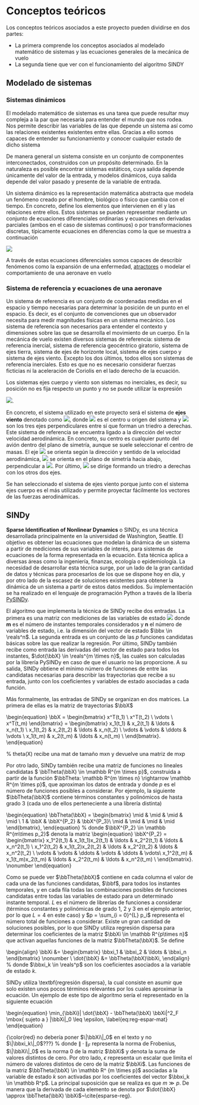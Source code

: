 # Conceptos teóricos
Los conceptos teóricos asociados a este proyecto pueden dividirse en dos partes: 
- La primera comprende los conceptos asociados al modelado matemático de sistemas y las ecuaciones generales de la mecánica de vuelo
- La segunda tiene que ver con el funcionamiento del algoritmo SINDY

## Modelado de sistemas

### Sistemas dinámicos

El modelado matemático de sistemas es una tarea que puede resultar muy compleja a la par que necesaria para entender el mundo que nos rodea. Nos permite describir las variables de las que depende un sistema así como las relaciones existentes existentes entre ellas. Gracias a ello somos capaces de entender su funcionamiento y conocer cualquier estado de dicho sistema

De manera general un sistema consiste en un conjunto de componentes interconectados, construidos con un propósito determinado. En la naturaleza es posible encontrar sistemas estáticos, cuya salida depende únicamente del valor de la entrada, y modelos dinámicos, cuya salida depende
del valor pasado y presente de la variable de entrada.

Un sistema dinámico es la representación matemática abstracta que modela un fenómeno creado por el hombre, biológico o físico que cambia con el
tiempo. En concreto, define los elementos que intervienen en él y las relaciones entre ellos. Estos sistemas se pueden representar mediante un conjunto de ecuaciones diferenciales ordinarias y ecuaciones en derivadas parciales 
(ambos en el caso de sistemas continuos) o por transformaciones discretas, típicamente ecuaciones en diferencias como la que se muestra a continuación


<img src="https://render.githubusercontent.com/render/math?math=\frac{dx}{dt} = f(x(t)).">


A través de estas ecuaciones diferenciales somos capaces de describir fenómenos como la expansión de una enfermedad, [atractores](./atractores.html) o modelar el comportamiento de una aeronave en vuelo

### Sistema de referencia y ecuaciones de una aeronave

Un sistema de referencia es un conjunto de coordenadas medidas en el espacio y tiempo necesarias para determinar la posición de un punto en el espacio. Es decir, es el conjunto de convenciones que un observador necesita para medir magnitudes físicas en un sistema mecánico. Los sistema de referencia son necesarios para entender el contexto y dimensiones sobre las que se desarrolla el movimiento de un cuerpo. En la mecánica de vuelo existen diversos sistemas de referencia: sistema de referencia inercial, sistema de referencia geocéntrico giratorio, sistema de ejes tierra, sistema de ejes de horizonte local, sistema de ejes cuerpo y sistema de ejes viento. Excepto los dos últimos, todos ellos son sistemas de referencia inerciales. Esto es que no es necesario considerar fuerzas ficticias ni la aceleración de Coriolis en el lado derecho de la ecuación.

Los sistemas ejes cuerpo y viento son sistemas no inerciales, es decir, su posición no es fija respecto un punto y no se puede utilizar la expresión 

<img src="https://render.githubusercontent.com/render/math?math=F = m\frac{d^2x}{dt^2}">. 

En concreto, el sistema utilizado en este proyecto será el sistema de **ejes viento** denotado como <img src="https://render.githubusercontent.com/render/math?math=F_w(O_w, x_w, y_w, z_w)">, donde <img src="https://render.githubusercontent.com/render/math?math=O_w"> es el centro u origen del sistema y <img src="https://render.githubusercontent.com/render/math?math=x_w, y_w, z_w"> son los tres ejes perpendiculares entre sí que forman un triedro a derechas. Este sistema de referencia se encuentra ligado a la dirección del vector velocidad aerodinámica. En concreto, su centro es cualquier punto del avión dentro del plano de simetría, aunque se suele seleccionar el centro de masas. El eje <img src="https://render.githubusercontent.com/render/math?math=x_w"> se orienta según la dirección y sentido de la velocidad aerodinámica, <img src="https://render.githubusercontent.com/render/math?math=z_w"> se orienta en el plano de simetría hacia abajo, perpendicular a <img src="https://render.githubusercontent.com/render/math?math=x_w">. Por último, <img src="https://render.githubusercontent.com/render/math?math=y_w"> se dirige formando un triedro a derechas con los otros dos ejes. 

Se han seleccionado el sistema de ejes viento porque junto con el sistema ejes cuerpo es el más utilizado y permite proyectar fácilmente los vectores de las fuerzas aerodinámicas.

## SINDy

__Sparse Identification of Nonlinear Dynamics__ o SINDy, es una técnica desarrollada principalmente en la universidad de Washington, Seattle. El objetivo es obtener las ecuaciones que modelan la dinámica de un sistema a partir de mediciones de sus variables de interés, para sistemas de ecuaciones de la forma representada en la ecuación. Esta técnica aplica a diversas áreas como la ingeniería, finanzas, ecología o epidemiología. La necesidad de desarrollar esta técnica surge, por un lado de la gran cantidad de datos y técnicas para procesarlos de los que se dispone hoy en día, y por otro lado de la escasez de soluciones existentes para obtener la dinámica de un sistema a partir de estos datos medidos. Su implementación se ha realizado en el lenguaje de programación Python a través de la libería [PySINDy](https://joss.theoj.org/papers/10.21105/joss.02104).

El algoritmo que implementa la técnica de SINDy recibe dos entradas. La primera es una matriz con mediciones de las variables de estado <img src="https://render.githubusercontent.com/render/math?math=\bbX \in \reals^{m \times n}"> donde __m__ es el número de instantes temporales considerados y __n__ el número de variables de estado, i.e. la dimensión del vector de estado $\bbx \in \reals^n$. La segunda entrada es un conjunto de las $p$ funciones candidatas básicas sobre las que realizar la regresión. Por último, SINDy también recibe como entrada las derivadas del vector de estado para todos los instantes, $\dot{\bbX} \in \reals^{m \times n}$, las cuales son calculadas por la librería PySINDy en caso de que el usuario no las proporcione. A su salida, SINDy obtiene el mínimo número de funciones de entre las candidatas necesarias para describir las trayectorias que recibe a su entrada, junto con los coeficientes y variables de estado asociadas a cada función. 

Más formalmente, las entradas de SINDy se organizan en dos matrices. La primera de ellas es la matriz de trayectorias $\bbX$

\begin{equation}
\bbX = 
    \begin{bmatrix}
        x^T(t_1) \\
        x^T(t_2) \\
        \vdots \\
        x^T(t_m)
    \end{bmatrix}
    = \begin{bmatrix}
        x_1(t_1) & x_2(t_1) & \ldots & x_n(t_1) \\
        x_1(t_2) & x_2(t_2) & \ldots & x_n(t_2) \\
        \vdots & \vdots & \ddots & \vdots \\
         x_1(t_m) & x_2(t_m) & \ldots & x_n(t_m) \\
    \end{bmatrix}.
\end{equation}
 
 % theta(X) recibe una mat de tamaño mxn y devuelve una matriz de mxp
 
Por otro lado, SINDy también recibe una matriz de funciones no lineales candidatas $ \bbTheta(\bbX) \in \mathbb R^{m \times p}$, construida a partir de la función $\bbTheta: \mathbb R^{m \times n} \rightarrow \mathbb R^{m \times p}$, que aproximan los datos de entrada y donde $p$ es el número de funciones posibles a considerar. Por ejemplo, la siguiente $\bbTheta(\bbX)$ contiene términos constantes y polinómicos de hasta grado 3 (cada uno de ellos perteneciente a una librería distinta)

\begin{equation}
    \bbTheta(\bbX) = 
    \begin{bmatrix}
        \mid & \mid & \mid & \mid \\
        1 & \bbX & \bbX^{P_2} & \bbX^{P_3}\\
        \mid & \mid & \mid & \mid
    \end{bmatrix}, 
\end{equation}
%
donde $\bbX^{P_2} \in \mathbb R^{m\times p_2}$ denota la matriz
\begin{equation}
   \bbX^{P_2} = 
   \begin{bmatrix}
        x_1^2(t_1) & x_1(t_1)x_2(t_1) & \ldots & x_2^2(t_1) & \ldots & x_n^2(t_1) \\
        x_1^2(t_2) & x_1(t_2)x_2(t_2) & \ldots & x_2^2(t_2) & \ldots & x_n^2(t_2) \\
        \vdots & \vdots & \ddots & \vdots & \ddots & \vdots\\
         x_1^2(t_m) & x_1(t_m)x_2(t_m) & \ldots & x_2^2(t_m) & \ldots & x_n^2(t_m) \\
    \end{bmatrix}.
    \nonumber
\end{equation}

Como se puede ver $\bbTheta(\bbX)$ contiene en cada columna el valor de cada una de las funciones candidatas, $\bbf$, para todos los instantes temporales, y en cada fila todas las combinaciones posibles de funciones candidatas entre todas las variables de estado para un determinado instante temporal. $L$ es el número de librerías de funciones a considerar (términos constantes y polinómicas de grado 1, 2 y 3 en el ejemplo anterior, por lo que $L=4$ en este caso) y $p = \sum_{i = 0}^{L} p_i$ representa el número total de funciones a considerar. Existe un gran cantidad de soluciones posibles, por lo que SINDy utiliza regresión dispersa para determinar los coeficientes de la matriz $\bbXi \in \mathbb R^{p\times n}$ que activan aquellas funciones de la matriz $\bbTheta(\bbX)$. Se define 

\begin{align}
    \bbXi &= 
    \begin{bmatrix}
        \bbxi_1 & \bbxi_2 &  \ldots & \bbxi_n
    \end{bmatrix} 
    \nonumber \\
    \dot{\bbX} &= \bbTheta(\bbX)\bbXi,
\end{align}
%
donde $\bbxi_k \in \reals^p$ son los coeficientes asociados a la variable de estado $k$.

SINDy utiliza \textbf{regresión dispersa}, la cual consiste en asumir que solo existen unos pocos términos relevantes por los cuales aproximar la ecuación. Un ejemplo de este tipo de algoritmo sería el representado en la siguiente ecuación

\begin{equation}
    \min_{\bbXi}\| \dot{\bbX} - \bbTheta(\bbX) \bbXi\|^2_F \mbox{ sujeto a } \|\bbXi\|_0 \leq \epsilon, 
    \label{eq:reg-espar-mat}
\end{equation}

{\color{red} no debería poner $\|\bbXi\|_0$ en  el texto y no $\|\bbxi_k\|_0$???}
%
donde $\| \cdot \|_F$ representa la norma de Frobenius, $\|\bbXi\|_0$ es la norma 0 de la matriz $\bbXi$ y denota la suma de valores distintos de cero. Por otro lado, $\epsilon$ representa un escalar que limita el número de valores distintos de cero de la matriz $\bbXi$. Las funciones de la matriz $\bbTheta(\bbX) \in \mathbb R^ {m \times p}$ asociadas a la variable de estado $k$ son activadas por los coeficientes del vector $\bbxi_k \in \mathbb R^p$. La principal suposición que se realiza es que $m \gg p$. De manera que la derivada de cada elemento se denota por $\dot{\bbX} \approx \bbTheta(\bbX) \bbXi$~\cite{esparse-reg}.
